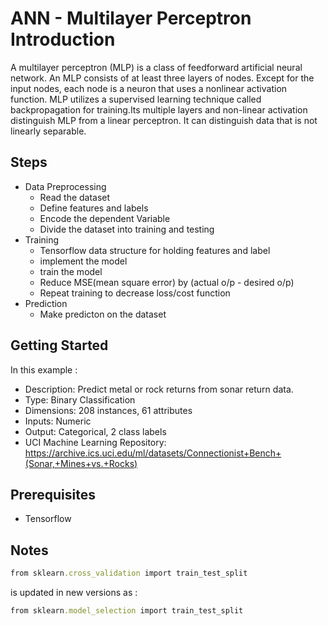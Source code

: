 # ANN - Multilayer Perceptron Introduction

A multilayer perceptron (MLP) is a class of feedforward artificial neural network.
An MLP consists of at least three layers of nodes. Except for the input nodes, each 
node is a neuron that uses a nonlinear activation function. MLP utilizes a supervised learning
technique called backpropagation for training.Its multiple layers and non-linear activation 
distinguish MLP from a linear perceptron. It can distinguish data that is not linearly separable.

## Steps 

- Data Preprocessing
  - Read the dataset
  - Define features and labels
  - Encode the dependent Variable
  - Divide the dataset into training and testing
- Training
  - Tensorflow data structure for holding features and label
  - implement the model
  - train the model
  - Reduce MSE(mean square error) by (actual o/p - desired o/p)
  - Repeat training to decrease loss/cost function
- Prediction
  - Make predicton on the dataset

## Getting Started

In this example :
* Description: Predict metal or rock returns from sonar return data.
* Type: Binary Classification
* Dimensions: 208 instances, 61 attributes
* Inputs: Numeric
* Output: Categorical, 2 class labels
* UCI Machine Learning Repository: https://archive.ics.uci.edu/ml/datasets/Connectionist+Bench+(Sonar,+Mines+vs.+Rocks)

## Prerequisites
* Tensorflow

## Notes

```ruby
from sklearn.cross_validation import train_test_split
```

is updated in new versions as :

```ruby
from sklearn.model_selection import train_test_split
```
